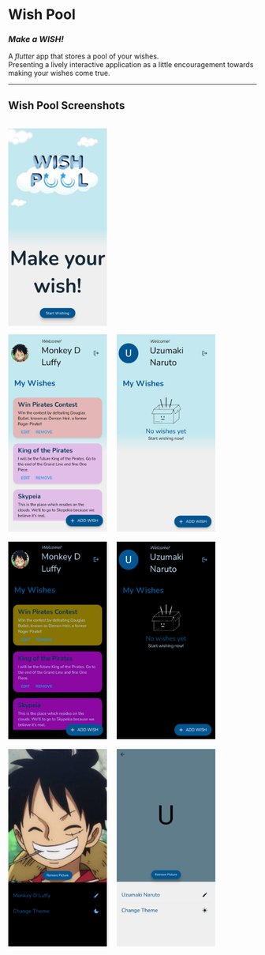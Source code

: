 # **Wish Pool**

### *Make a WISH!*
A *flutter* app that stores a pool of your wishes.  
Presenting a lively interactive application as a little encouragement towards making your wishes come true.

---

## Wish Pool Screenshots
<br>
<img src="assets/readme/intro.jpg" alt="Introduction Screen" width="200" height="400">
<br>
<p> <img src="assets/readme/home_with_wishes_light.jpg" alt="Home Screen (No Wishes) (Light Mode)" width="200" height="400">&nbsp&nbsp&nbsp&nbsp
<img src="assets/readme/home_no_wishes_light.jpg" alt="Home Screen (No Wishes) (Light Mode)" width="200" height="400">
<br><br>
<img src="assets/readme/home_with_wishes_dark.jpg" alt="Home Screen (Dark Mode)" width="200" height="400">&nbsp&nbsp&nbsp&nbsp
<img src="assets/readme/home_no_wishes_dark.jpg" alt="Home Screen (No Wishes) (Dark Mode)" width="200" height="400">
<br><br>
<img src="assets/readme/profile_dark.jpg" alt="Profile Screen (Dark Mode)" width="200" height="400">&nbsp&nbsp&nbsp&nbsp
<img src="assets/readme/profile_light.jpg" alt="Profile Screen (Light Mode)" width="200" height="400"></p>
